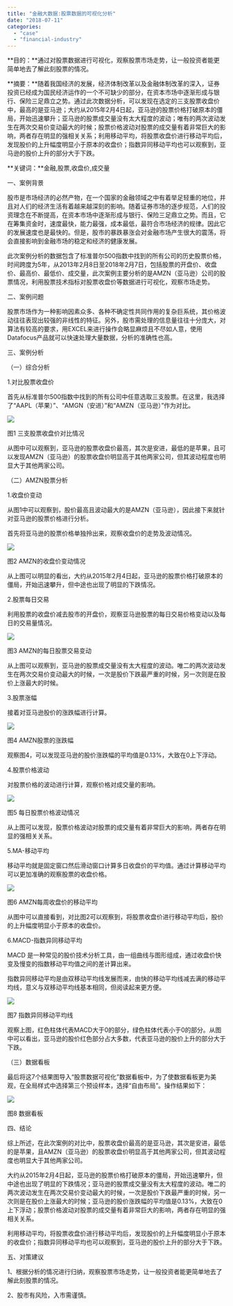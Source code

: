 ```yaml
---
title: "金融大数据:股票数据的可视化分析"
date: "2018-07-11"
categories: 
  - "case"
  - "financial-industry"
---
```


**目的：**通过对股票数据进行可视化，观察股票市场走势，让一般投资者能更简单地去了解此刻股票的情况。

**摘要：**随着我国经济的发展，经济体制改革以及金融体制改革的深入，证券投资已经成为国民经济运作的一个不可缺少的部分，在资本市场中逐渐形成与银行、保险三足鼎立之势。通过此次数据分析，可以发现在选定的三支股票收盘价中，最高的是亚马逊；大约从2015年2月4日起，亚马逊的股票价格打破原本的僵局，开始迅速攀升；亚马逊的股票成交量没有太大程度的波动；唯有的两次波动发生在两次交易价变动最大的时候；股票价格波动对股票的成交量有着非常巨大的影响，两者存在明显的强相关关系；利用移动平均，将股票收盘价进行移动平均后，发现股价的上升幅度明显小于原本的收盘价；指数异同移动平均也可以观察到，亚马逊的股价上升的部分大于下跌。

**关键词：**金融,股票,收盘价,成交量

一、案例背景

股市是市场经济的必然产物，在一个国家的金融领域之中有着举足轻重的地位，并且对人们的经济生活有着越来越深刻的影响。随着证券市场的逐步规范，人们的投资理念在不断提高，在资本市场中逐渐形成与银行、保险三足鼎立之势。而且，它在筹集资金时，速度最快，能力最强，成本最低，最符合市场经济的规律。因此它的发展速度也是最快的。但是，股市的暴跌暴涨会对金融市场产生很大的震荡，将会直接影响到金融市场的稳定和经济的健康发展。

此次案例分析的数据包含了标准普尔500指数中找到的所有公司的历史股票价格，时间跨度为5年，从2013年2月8日至2018年2月7日，包括股票的开盘价、收盘价、最高价、最低价、成交量，此次案例主要分析的是AMZN（亚马逊）公司的股票情况，利用股票技术指标对股票收盘价等数据进行可视化，观察市场走势。

二、案例问题

股票市场作为一种影响因素众多、各种不确定性共同作用的复杂巨系统，其价格波动往往表现出较强的非线性的特征。另外，股市需处理的信息量往往十分庞大，对算法有较高的要求，用EXCEL来进行操作会略显麻烦且不尽如人意，使用Datafocus产品就可以快速处理大量数据，分析的准确性也高。

三、案例分析

（一）综合分析

1.对比股票收盘价

首先从标准普尔500指数中找到的所有公司中任意选取三支股票。在这里，我选择了“AAPL（苹果）”、“AMGN（安进）”和“AMZN（亚马逊）”作为对比。

![](images/word-image-136.png)

图1 三支股票收盘价对比情况

从图中可以观察到，亚马逊的股票收盘价最高，其次是安进，最低的是苹果，且可以发现AMZN（亚马逊）的股票收盘价明显高于其他两家公司，但其波动程度也明显大于其他两家公司。

（二）AMZN股票分析

1.收盘价变动

从图1中可以观察到，股价最高且波动最大的是AMZN（亚马逊），因此接下来就针对亚马逊的股票价格进行分析。

首先将亚马逊的股票价格单独拎出来，观察收盘价的走势及波动情况。

![](images/word-image-137.png)

图2 AMZN的收盘价变动情况

从上图可以明显的看出，大约从2015年2月4日起，亚马逊的股票价格打破原本的僵局，开始迅速攀升，但中途也出现了明显的下跌情况。

2.股票每日交易

利用股票的收盘价减去股市的开盘价，观察亚马逊股票的每日交易价格变动以及每日的交易量情况。

![](images/word-image-138.png)

图3 AMZN的每日股票交易变动

从上图可以观察到，亚马逊的股票成交量没有太大程度的波动。唯二的两次波动发生在两次交易价变动最大的时候，一次是股价下跌最严重的时候，另一次则是在股价上涨最大的时候。

3.股票涨幅

接着对亚马逊股价的涨跌幅进行计算。

![](images/word-image-139.png)

图4 AMZN股票的涨跌幅

观察图4，可以发现亚马逊的股价涨跌幅的平均值是0.13%，大致在0上下浮动。

4.股票价格波动

对股票价格的波动进行计算，观察价格对成交量的影响。

![](images/word-image-140.png)

图5 每日股票价格波动情况

从上图可以发现，股票价格波动对股票的成交量有着非常巨大的影响，两者存在明显的强相关关系。

5.MA-移动平均

移动平均就是固定窗口然后滑动窗口计算多日收盘价的平均值。通过计算移动平均可以更加准确的观察股票的收盘价格。

![](images/word-image-141.png)

图6 AMZN每周收盘价的移动平均

从图中可以直接看到，对比图2可以观察到，将股票收盘价进行移动平均后，股价的上升幅度明显小于原本的收盘价。

6.MACD-指数异同移动平均

MACD 是一种常见的股价技术分析工具，由一组曲线与图形组成，通过收盘价快变及慢变的指数移动平均值之间的差计算出来。

指数异同移动平均是由双移动平均线发展而来，由快的移动平均线减去满的移动平均线，意义与双移动平均线基本相同，但阅读起来更方便。

![](images/word-image-142.png)

图7 指数异同移动平均线

观察上图，红色柱体代表MACD大于0的部分，绿色柱体代表小于0的部分。从图中可以看出，亚马逊的股价红色部分占大多数，代表亚马逊的股价上升的部分大于下跌。

（三）数据看板

最后将这7个结果图导入“股票数据可视化”数据看板中，为了使数据看板更为美观，在全局样式中选择第三个预设样本，选择“自由布局”。操作结果如下：

![](images/word-image-143.png)

图8 数据看板

四、结论

综上所述，在此次案例的对比中，股票收盘价最高的是亚马逊，其次是安进，最低的是苹果，且AMZN（亚马逊）的股票收盘价明显高于其他两家公司，但其波动程度也明显大于其他两家公司。

大约从2015年2月4日起，亚马逊的股票价格打破原本的僵局，开始迅速攀升，但中途也出现了明显的下跌情况；亚马逊的股票成交量没有太大程度的波动。唯二的两次波动发生在两次交易价变动最大的时候，一次是股价下跌最严重的时候，另一次则是在股价上涨最大的时候；亚马逊的股价涨跌幅的平均值是0.13%，大致在0上下浮动；股票价格波动对股票的成交量有着非常巨大的影响，两者存在明显的强相关关系。

利用移动平均，将股票收盘价进行移动平均后，发现股价的上升幅度明显小于原本的收盘价；指数异同移动平均也可以观察到，亚马逊的股价上升的部分大于下跌。

五、对策建议

1、根据分析的情况进行归纳，观察股票市场走势，让一般投资者能更简单地去了解此刻股票的情况。

2、股市有风险，入市需谨慎。
